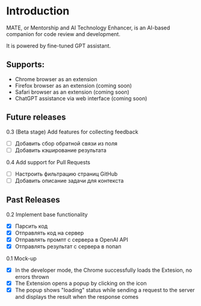 # Introduction

MATE, or Mentorship and AI Technology Enhancer, is an AI-based companion for code review and development.

It is powered by fine-tuned GPT assistant.

## Supports:
- Chrome browser as an extension
- Firefox browser as an extension (coming soon)
- Safari browser as an extension (coming soon)
- ChatGPT assistance via web interface (coming soon)

## Future releases

0.3 (Beta stage) Add features for collecting feedback
- [ ] Добавить сбор обратной связи из поля
- [ ] Добавить кэширование результата

0.4 Add support for Pull Requests
- [ ] Настроить фильтрацию страниц GitHub
- [ ] Добавить описание задачи для контекста

## Past Releases

0.2 Implement base functionality
- [x] Парсить код
- [x] Отправлять код на сервер
- [x] Отправлять промпт с сервера в OpenAI API
- [x] Отправлять результат с сервера в попап

0.1 Mock-up
- [x] In the developer mode, the Chrome successfully loads the Extesion, no errors thrown
- [x] The Extension opens a popup by clicking on the icon
- [x] The popup shows "loading" status while sending a request to the server and displays the result when the response comes
